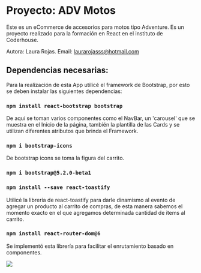 # Proyecto: ADV Motos

Este es un eCommerce de accesorios para motos tipo Adventure. Es un proyecto realizado para la formación en React en el instituto de Coderhouse. 

Autora: Laura Rojas. 
Email: laurarojasss@hotmail.com

## Dependencias necesarias: 

Para la realización de esta App utilicé el framework de Bootstrap, por esto se deben instalar las siguientes dependencias: 

### `npm install react-bootstrap bootstrap`

De aquí se toman varios componentes como el NavBar, un 'carousel' que se muestra en el Inicio de la página, también la plantilla de las Cards y se utilizan diferentes atributos que brinda el Framework. 

### `npm i bootstrap-icons`

De bootstrap icons se toma la figura del carrito. 

### `npm i bootstrap@5.2.0-beta1`

### `npm install --save react-toastify`

Utilicé la librería de react-toastify para darle dinamismo al evento de agregar un producto al carrito de compras, de esta manera sabemos el momento exacto en el que agregamos determinada cantidad de items al carrito. 

### `npm install react-router-dom@6`

Se implementó esta librería para facilitar el enrutamiento basado en componentes.

![](..%5C..%5C..%5C..%5C..%5CEscritorio%5CADVMotos.gif)
